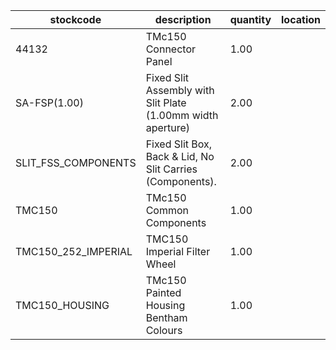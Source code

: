 |stockcode|description|quantity|location|
|---------|-----------|--------|--------|
|44132|TMc150 Connector Panel|1.00||
|SA-FSP(1.00)|Fixed Slit Assembly with Slit Plate (1.00mm width aperture)|2.00||
|SLIT_FSS_COMPONENTS|Fixed Slit Box, Back & Lid, No Slit Carries (Components).|2.00||
|TMC150|TMc150 Common Components|1.00||
|TMC150_252_IMPERIAL|TMC150 Imperial Filter Wheel|1.00||
|TMC150_HOUSING|TMc150 Painted Housing Bentham Colours|1.00||
